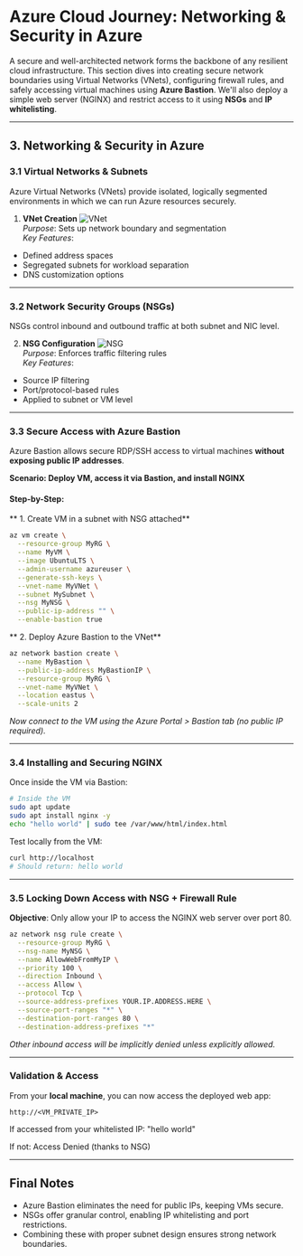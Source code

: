 # Azure Cloud Journey: Networking & Security in Azure

A secure and well-architected network forms the backbone of any resilient cloud infrastructure. This section dives into creating secure network boundaries using Virtual Networks (VNets), configuring firewall rules, and safely accessing virtual machines using **Azure Bastion**. We'll also deploy a simple web server (NGINX) and restrict access to it using **NSGs** and **IP whitelisting**.

---

## 3. Networking & Security in Azure

### 3.1 Virtual Networks & Subnets

Azure Virtual Networks (VNets) provide isolated, logically segmented environments in which we can run Azure resources securely. 



1. **VNet Creation**
![VNet](https://github.com/user-attachments/assets/vnet-example)  
*Purpose*: Sets up network boundary and segmentation  
*Key Features*:  
- Defined address spaces  
- Segregated subnets for workload separation  
- DNS customization options  

---

### 3.2 Network Security Groups (NSGs)

NSGs control inbound and outbound traffic at both subnet and NIC level.



2. **NSG Configuration**
![NSG](https://github.com/user-attachments/assets/nsg-example)  
*Purpose*: Enforces traffic filtering rules  
*Key Features*:  
- Source IP filtering  
- Port/protocol-based rules  
- Applied to subnet or VM level  

---

### 3.3 Secure Access with Azure Bastion

Azure Bastion allows secure RDP/SSH access to virtual machines **without exposing public IP addresses**.

**Scenario: Deploy VM, access it via Bastion, and install NGINX**

#### Step-by-Step:

** 1. Create VM in a subnet with NSG attached**

```bash
az vm create \
  --resource-group MyRG \
  --name MyVM \
  --image UbuntuLTS \
  --admin-username azureuser \
  --generate-ssh-keys \
  --vnet-name MyVNet \
  --subnet MySubnet \
  --nsg MyNSG \
  --public-ip-address "" \
  --enable-bastion true
```

** 2. Deploy Azure Bastion to the VNet**

```bash
az network bastion create \
  --name MyBastion \
  --public-ip-address MyBastionIP \
  --resource-group MyRG \
  --vnet-name MyVNet \
  --location eastus \
  --scale-units 2
```

 *Now connect to the VM using the Azure Portal > Bastion tab (no public IP required).*

---

### 3.4 Installing and Securing NGINX

Once inside the VM via Bastion:

```bash
# Inside the VM
sudo apt update
sudo apt install nginx -y
echo "hello world" | sudo tee /var/www/html/index.html
```

Test locally from the VM:

```bash
curl http://localhost
# Should return: hello world
```

---

### 3.5 Locking Down Access with NSG + Firewall Rule

**Objective**: Only allow your IP to access the NGINX web server over port 80.

```bash
az network nsg rule create \
  --resource-group MyRG \
  --nsg-name MyNSG \
  --name AllowWebFromMyIP \
  --priority 100 \
  --direction Inbound \
  --access Allow \
  --protocol Tcp \
  --source-address-prefixes YOUR.IP.ADDRESS.HERE \
  --source-port-ranges "*" \
  --destination-port-ranges 80 \
  --destination-address-prefixes "*" 
```

 *Other inbound access will be implicitly denied unless explicitly allowed.*

---

### Validation & Access

From your **local machine**, you can now access the deployed web app:

```url
http://<VM_PRIVATE_IP>
```

If accessed from your whitelisted IP: "hello world"

If not: Access Denied (thanks to NSG)

---

## Final Notes

- Azure Bastion eliminates the need for public IPs, keeping VMs secure.
- NSGs offer granular control, enabling IP whitelisting and port restrictions.
- Combining these with proper subnet design ensures strong network boundaries.
